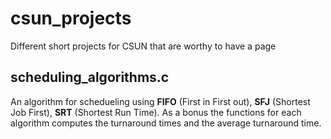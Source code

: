 # csun_projects
Different short projects for CSUN that are worthy to have a page

## scheduling_algorithms.c
An algorithm for schedueling using **FIFO** (First in First out), **SFJ** (Shortest Job First), **SRT** (Shortest Run Time). As a bonus the functions for each algorithm computes the turnaround times and the average turnaround time.
